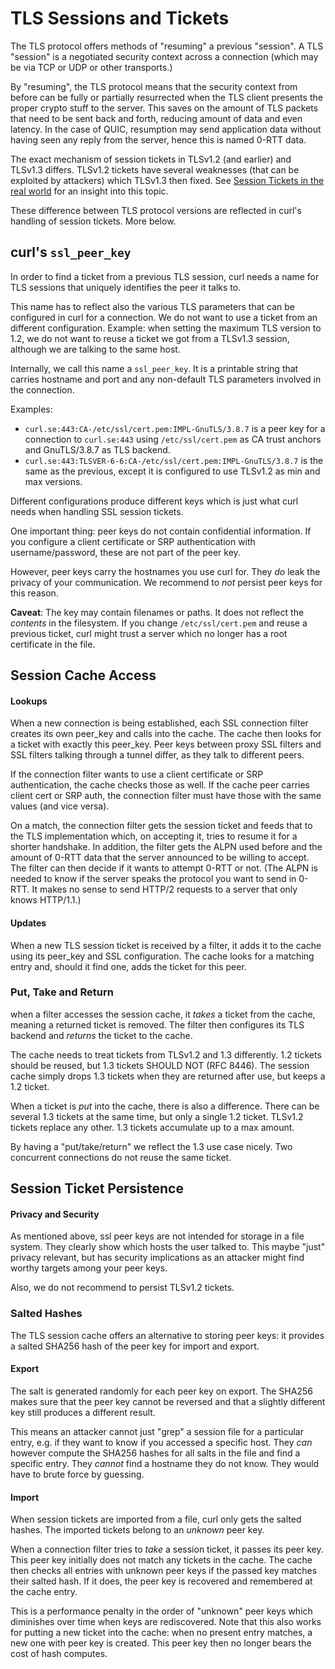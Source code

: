 <!--
Copyright (C) Daniel Stenberg, <daniel@haxx.se>, et al.

SPDX-License-Identifier: curl
-->

# TLS Sessions and Tickets

The TLS protocol offers methods of "resuming" a previous "session". A
TLS "session" is a negotiated security context across a connection
(which may be via TCP or UDP or other transports.)

By "resuming", the TLS protocol means that the security context from
before can be fully or partially resurrected when the TLS client presents
the proper crypto stuff to the server. This saves on the amount of
TLS packets that need to be sent back and forth, reducing amount
of data and even latency. In the case of QUIC, resumption may send
application data without having seen any reply from the server, hence
this is named 0-RTT data.

The exact mechanism of session tickets in TLSv1.2 (and earlier) and
TLSv1.3 differs. TLSv1.2 tickets have several weaknesses (that can
be exploited by attackers) which TLSv1.3 then fixed. See
[Session Tickets in the real world](https://words.filippo.io/we-need-to-talk-about-session-tickets/)
for an insight into this topic.

These difference between TLS protocol versions are reflected in curl's
handling of session tickets. More below.

## curl's `ssl_peer_key`

In order to find a ticket from a previous TLS session, curl
needs a name for TLS sessions that uniquely identifies the peer
it talks to.

This name has to reflect also the various TLS parameters that can
be configured in curl for a connection. We do not want to use
a ticket from an different configuration. Example: when setting
the maximum TLS version to 1.2, we do not want to reuse a ticket
we got from a TLSv1.3 session, although we are talking to the
same host.

Internally, we call this name a `ssl_peer_key`. It is a printable
string that carries hostname and port and any non-default TLS
parameters involved in the connection.

Examples:
- `curl.se:443:CA-/etc/ssl/cert.pem:IMPL-GnuTLS/3.8.7` is a peer key for
   a connection to `curl.se:443` using `/etc/ssl/cert.pem` as CA
   trust anchors and GnuTLS/3.8.7 as TLS backend.
- `curl.se:443:TLSVER-6-6:CA-/etc/ssl/cert.pem:IMPL-GnuTLS/3.8.7` is the
   same as the previous, except it is configured to use TLSv1.2 as
   min and max versions.

Different configurations produce different keys which is just what
curl needs when handling SSL session tickets.

One important thing: peer keys do not contain confidential information. If you
configure a client certificate or SRP authentication with username/password,
these are not part of the peer key.

However, peer keys carry the hostnames you use curl for. They *do*
leak the privacy of your communication. We recommend to *not* persist
peer keys for this reason.

**Caveat**: The key may contain filenames or paths. It does not reflect the
*contents* in the filesystem. If you change `/etc/ssl/cert.pem` and reuse a
previous ticket, curl might trust a server which no longer has a root
certificate in the file.


## Session Cache Access

#### Lookups

When a new connection is being established, each SSL connection filter creates
its own peer_key and calls into the cache. The cache then looks for a ticket
with exactly this peer_key. Peer keys between proxy SSL filters and SSL
filters talking through a tunnel differ, as they talk to different peers.

If the connection filter wants to use a client certificate or SRP
authentication, the cache checks those as well. If the cache peer carries
client cert or SRP auth, the connection filter must have those with the same
values (and vice versa).

On a match, the connection filter gets the session ticket and feeds that to
the TLS implementation which, on accepting it, tries to resume it for a
shorter handshake. In addition, the filter gets the ALPN used before and the
amount of 0-RTT data that the server announced to be willing to accept. The
filter can then decide if it wants to attempt 0-RTT or not. (The ALPN is
needed to know if the server speaks the protocol you want to send in 0-RTT. It
makes no sense to send HTTP/2 requests to a server that only knows HTTP/1.1.)

#### Updates

When a new TLS session ticket is received by a filter, it adds it to the
cache using its peer_key and SSL configuration. The cache looks for
a matching entry and, should it find one, adds the ticket for this
peer.

### Put, Take and Return

when a filter accesses the session cache, it *takes*
a ticket from the cache, meaning a returned ticket is removed. The filter
then configures its TLS backend and *returns* the ticket to the cache.

The cache needs to treat tickets from TLSv1.2 and 1.3 differently. 1.2 tickets
should be reused, but 1.3 tickets SHOULD NOT (RFC 8446). The session cache
simply drops 1.3 tickets when they are returned after use, but keeps a 1.2
ticket.

When a ticket is *put* into the cache, there is also a difference. There
can be several 1.3 tickets at the same time, but only a single 1.2 ticket.
TLSv1.2 tickets replace any other. 1.3 tickets accumulate up to a max
amount.

By having a "put/take/return" we reflect the 1.3 use case nicely. Two
concurrent connections do not reuse the same ticket.

## Session Ticket Persistence

#### Privacy and Security

As mentioned above, ssl peer keys are not intended for storage in a file
system. They clearly show which hosts the user talked to. This maybe "just"
privacy relevant, but has security implications as an attacker might find
worthy targets among your peer keys.

Also, we do not recommend to persist TLSv1.2 tickets.

### Salted Hashes

The TLS session cache offers an alternative to storing peer keys:
it provides a salted SHA256 hash of the peer key for import and export.

#### Export

The salt is generated randomly for each peer key on export. The SHA256 makes
sure that the peer key cannot be reversed and that a slightly different key
still produces a different result.

This means an attacker cannot just "grep" a session file for a particular
entry, e.g. if they want to know if you accessed a specific host. They *can*
however compute the SHA256 hashes for all salts in the file and find a
specific entry. They *cannot* find a hostname they do not know. They would
have to brute force by guessing.

#### Import

When session tickets are imported from a file, curl only gets the salted
hashes. The imported tickets belong to an *unknown* peer key.

When a connection filter tries to *take* a session ticket, it passes its peer
key. This peer key initially does not match any tickets in the cache. The
cache then checks all entries with unknown peer keys if the passed key matches
their salted hash. If it does, the peer key is recovered and remembered at the
cache entry.

This is a performance penalty in the order of "unknown" peer keys which
diminishes over time when keys are rediscovered. Note that this also works for
putting a new ticket into the cache: when no present entry matches, a new one
with peer key is created. This peer key then no longer bears the cost of hash
computes.
